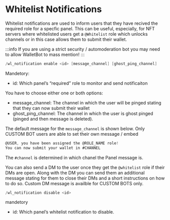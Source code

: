 # Whitelist Notifications

Whitelist notifications are used to inform users that they have recived the required role for a specfic panel. This can be useful, especially, for NFT servers where whitelisted users get a `@Whitelist` role which unlocks channels or in this case allows them to submit their wallet. 

:::info
If you are using a strict security / automoderation bot you may need to allow WalletBot to mass mention! 
:::

```go
/wl_notification enable <id> [message_channel] [ghost_ping_channel]
```

Mandetory:

- id: Which panel’s “required” role to monitor and send notificaiton

You have to choose either one or both options:

- message_channel: The channel in which the user will be pinged stating that they can now submit their wallet
- ghost_ping_channel: The channel in which the user is ghost pinged (pinged and then message is deleted).

The default message for the `message_channel` is shown below. Only CUSTOM BOT users are able to set their own message / embed

```go
@USER, you have been assigned the @ROLE_NAME role! 
You can now submit your wallet in #CHANNEL
```

The `#channel` is determined in which chanel the Panel message is. 

You can also send a DM to the user once they get the `@whitelist` role if their DMs are open. Along with the DM you can send them an additional message stating for them to close their DMs and a short instructions on how to do so. Custom DM message is availble for CUSTOM BOTS only.

```go
/wl_notification disable <id>
```

mandetory

- id: Which panel’s whitelist notification to disable.
